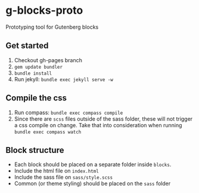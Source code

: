 # g-blocks-proto
Prototyping tool for Gutenberg blocks

## Get started
1. Checkout gh-pages branch
2. `gem update bundler`
3. `bundle install`
4. Run jekyll: `bundle exec jekyll serve -w`


## Compile the css
1. Run compass: `bundle exec compass compile`
2. Since there are `scss` files outside of the sass folder, these will not trigger a css compile on change. Take that into consideration when running `bundle exec compass watch`


## Block structure
- Each block should be placed on a separate folder inside `blocks`.
- Include the html file on `index.html`
- Include the sass file on `sass/style.scss`
- Common (or theme styling) should be placed on the `sass` folder
